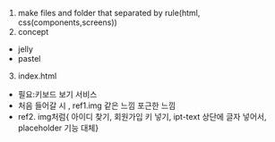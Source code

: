 1. make files and folder that separated by rule(html, css(components,screens))
2. concept
- jelly
- pastel
3. index.html

- 필요:키보드 보기 서비스
- 처음 들어갈 시 , ref1.img 같은 느낌
포근한 느낌
- ref2. img처럼{   아이디 찾기, 회원가입 키 넣기, ipt-text 상단에 글자 넣어서, placeholder 기능 대체}